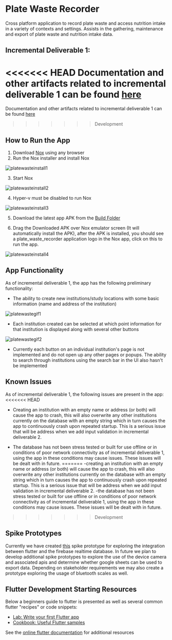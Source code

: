 # Plate Waste Recorder

Cross platform application to record plate waste and access nutrition intake in a variety of contexts and settings. Assists in the gathering, maintenance and export of plate waste and nutrition intake data.

## Incremental Deliverable 1:
<<<<<<< HEAD
Documentation and other artifacts related to incremental deliverable 1 can be found [here](https://drive.google.com/drive/folders/1_8bK7QNmn4JO_-fjPdOtxSfsiIA0zo2r?usp=sharing)
=======
Documentation and other artifacts related to incremental deliverable 1 can be found [here](https://drive.google.com/drive/folders/1_8bK7QNmn4JO_-fjPdOtxSfsiIA0zo2r)
>>>>>>> Development

## How to Run the App
1. Download [Nox](https://www.bignox.com/en/download/fullPackage) using any browser
2. Run the Nox installer and install Nox

![platewasteinstall1](https://user-images.githubusercontent.com/90283384/135783827-272a5930-33bd-49fb-8327-570391ca5cbe.png)

3. Start Nox

![platewasteinstall2](https://user-images.githubusercontent.com/90283384/135783982-ba43f5d7-d7f9-4546-a1b9-f6e87f75ef11.png)

4. Hyper-v must be disabled to run Nox

![platewasteinstall3](https://user-images.githubusercontent.com/90283384/135784000-b8e158ae-5d54-4f4c-90d4-ea4fb219a9fe.png)

5. Download the latest app APK from the [Build Folder](https://github.com/UniversityOfSaskatchewanCMPT371/term-project-fall-2021-team-2-1/blob/Development/build/app/outputs/flutter-apk/app.apk) 

6. Drag the Downloaded APK over Nox emulator screen (It will automatically install the APK), after the APK is installed, you should see a plate_waste_recorder application logo in the Nox app, click on this to run the app.

![platewasteinstall4](https://user-images.githubusercontent.com/90283384/135784003-86284a9d-4d5c-45e0-a1a2-7d07b5f21417.png)

## App Functionality
As of incremental deliverable 1, the app has the following preliminary functionality:
- The ability to create new institutions/study locations with some basic information (name and address of the institution)

![platewastegif1](https://user-images.githubusercontent.com/90283384/135784030-c592fcda-67db-4165-a23f-8577215ed634.gif)

- Each institution created can be selected at which point information for that institution is displayed along with several other buttons

![platewastegif2](https://user-images.githubusercontent.com/90283384/135784035-0a975e32-4797-4101-916a-014cb6242795.gif)

- Currently each button on an individual institution's page is not implemented and do not open up any other pages or popups. The ability to search through institutions using the search bar in the UI also hasn't be implemented

## Known Issues
As of incremental deliverable 1, the following issues are present in the app: 
<<<<<<< HEAD

- Creating an institution with an empty name or address (or both) will cause the app to crash, this will also overwrite any other institutions currently on the database with an empty string which in turn causes the app to continuously crash upon repeated startup. This is a serious issue that will be address when we add input validation in incremental deliverable 2.

- The database has not been stress tested or built for use offline or in conditions of poor network connectivity as of incremental deliverable 1, using the app in these conditions may cause issues. These issues will be dealt with in future.
=======
-creating an institution with an empty name or address (or both) will cause the app to crash, this will also overwrite any other institutions currently on the database with an empty string which in turn causes the app to continuously crash upon repeated startup. This is a serious issue that will be address when we add input validation in incremental deliverable 2.
-the database has not been stress tested or built for use offline or in conditions of poor network connectivity as of incremental deliverable 1, using the app in these conditions may cause issues. These issues will be dealt with in future.
>>>>>>> Development

## Spike Prototypes
Currently we have created [this](https://github.com/UniversityOfSaskatchewanCMPT371/term-project-fall-2021-team-2-1/releases/tag/Firebase-Flutter_integration) spike prototype for exploring the integration between flutter and the firebase realtime database. In future we plan to develop additional spike prototypes to explore the use of the device camera and associated apis and determine whether google sheets can be used to export data. Depending on stakeholder requirements we may also create a prototype exploring the usage of bluetooth scales as well.



## Flutter Development Starting Resources
Below a beginners guide to flutter is presented as well as several common flutter "recipes" or code snippets:
- [Lab: Write your first Flutter app](https://flutter.dev/docs/get-started/codelab)
- [Cookbook: Useful Flutter samples](https://flutter.dev/docs/cookbook)

See the [online flutter documentation](https://flutter.dev/docs) for additional resources




